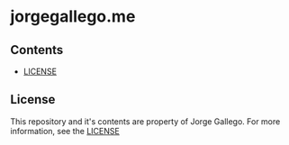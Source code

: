 # **jorgegallego.me**

## **Contents**

- [LICENSE](#license)

## **License**

This repository and it's contents are property of Jorge Gallego. For more information, see the [LICENSE](LICENSE)